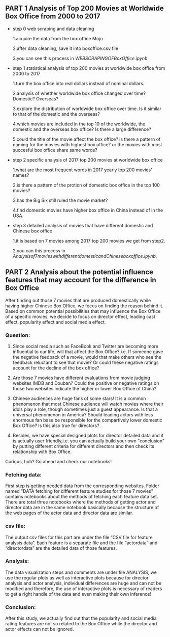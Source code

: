 ## PART 1 Analysis of Top 200 Movies at Worldwide Box Office from 2000 to 2017

* step 0 web scraping and data cleaning

  1.acquire the data from the box office Mojo 
  
  2.after data cleaning, save it into boxoffice.csv file
  
  3.you can see this process in $WEB SCRAPING OF Box Office .ipynb$
 
 
* step 1 statistical analysis of top 200 movies at worldwide box office from 2000 to 2017

  1.turn the box office into real dollars instead of nominal dollars.
  
  2.analysis of whether worldwide box office changed over time? Domestic? Overseas?
  
  3.explore the distribution of worldwide box office over time. Is it similar to that of the domestic and the overseas?
  
  4.which movies are included in the top 10 of the worldwide, the domestic and the overseas box office? Is there a large difference?
  
  5.could the title of the movie affect the box office? is there a pattern of naming for the movies with highest box office? or the movies with most succesful box office share same words?
 
 
* step 2 specific analysis of 2017 top 200 movies at worldwide box office

  1.what are the most frequent words in 2017 yearly top 200 movies' names? 
  
  2.is there a pattern of the protion of domestic box office in the top 100 movies? 
  
  3.has the Big Six still ruled the movie market?
  
  4.find domestic movies have higher box office in China instead of in the USA.


* step 3 detailed analysis of movies that have different domestic and Chinese box office 

  1.it is based on 7 movies among 2017 top 200 movies we get from step2.
  
  2.you can this process in $Analysis of 7 movies with different domestic and Chinese box office.ipynb$.


## PART 2 Analysis about the potential influence features that may account for the difference in Box Office

After finding out those 7 movies that are produced domestically while having higher Chinese Box Office, we focus on finding the reason behind it. Based on common potential possibilities that may influence the Box Office of a specific movies, we decide to focus on director effect, leading cast effect, popularity effect and social media effect. 

### Question:

1. Since social media such as FaceBook and Twitter are becoming more influential to our life, will that affect the Box Office? i.e. If someone gave the negative feedback of a movie, would that make others who see the feedback reluctant to see that movie? Or could these negative ratings account for the decline of the box office?

2. Are those 7 movies have different evaluations from  movie judging websites IMDB and Douban? Could the positive or negative ratings on those two websites indicate the higher or lower Box Office of China?

3. Chinese audiences are huge fans of some stars! It is a common phenomenon that most Chinese audience will watch movies where their idols play a role, though sometimes just a guest appearance. Is that a universal phenomenon in America? Should leading actors with less enormous fan base be responsible for the compartively lower domestic Box Office? Is this also true for directors?

4. Besides, we have special designed plots for director detailed data and it is actually user friendly,i.e. you can actually build  your own "conclusion" by putting different criteria for different directors and then check its relationship with Box Office. 

Curious, huh? Go ahead and check our notebooks!

### Fetching data:
First step is getting needed data from the corresponding websites. Folder named "DATA fetching for different feature studies for those 7 movies" contains notebooks about the methods of fetching each feature data set. There are total three notebooks where the methods of getting actor and director data are in the same notebook basically because the structure of the web pages of the actor data and director data are similar. 

### csv file: 
The output csv files for this part are under the file “CSV file for feature analysis data”. Each feature is a separate file and the file “actordata” and “directordata” are the detailed data of those features.

### Analysis:
The data visualization steps and comments are under file ANALYSIS, we use the regular plots as well as interactive plots because for director analysis and actor analysis, individual differences are huge and can not be modified and therefore, the use of interactive plots is necessary of readers to get a right handle of the data and even making their own inference!

### Conclusion:
After this study, we actually find out that the popularity and social media rating features are not so related to the Box Office while the director and actor effects can not be ignored.  

